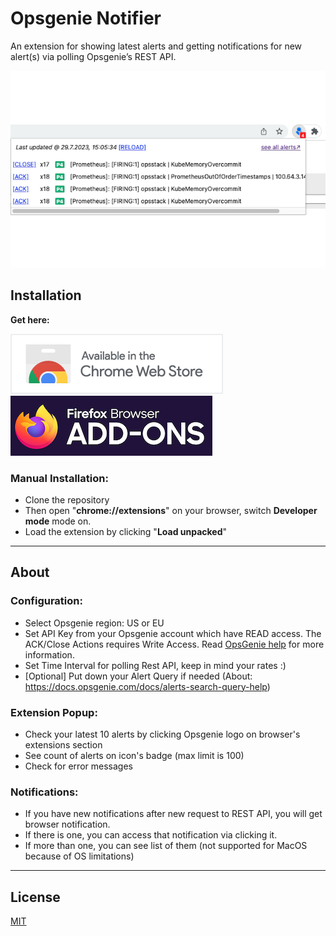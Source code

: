 # Opsgenie Notifier

An extension for showing latest alerts and getting notifications for new alert(s) via polling Opsgenie’s REST API.

![](./docs/example.png)

## Installation

**Get here:** 

[![Chrome Web Store](docs/chrome.png "Get Opsgenie Alert Notifier for Chrome")](https://chrome.google.com/webstore/detail/ommahoeeleknjoipkbphjgcodpepapjl/)
[![Mozilla Addon Store](docs/firefox.png "Get Opsgenie Alert Notifier for Firefox")](https://addons.mozilla.org/de/firefox/addon/opsgenie-notifier/)

### Manual Installation:

* Clone the repository
* Then open "**chrome://extensions**" on your browser, switch **Developer mode** mode on.
* Load the extension by clicking "**Load unpacked**"

---

## About

### Configuration:
* Select Opsgenie region: US or EU
* Set API Key from your Opsgenie account which have READ access. The ACK/Close Actions requires Write Access. Read [OpsGenie help](https://support.atlassian.com/opsgenie/docs/api-key-management/) for more information.
* Set Time Interval for polling Rest API, keep in mind your rates :)
* [Optional] Put down your Alert Query if needed (About: https://docs.opsgenie.com/docs/alerts-search-query-help)

### Extension Popup:
* Check your latest 10 alerts by clicking Opsgenie logo on browser's extensions section
* See count of alerts on icon's badge (max limit is 100)
* Check for error messages

### Notifications:
* If you have new notifications after new request to REST API, you will get browser notification.
* If there is one, you can access that notification via clicking it.
* If more than one, you can see list of them (not supported for MacOS because of OS limitations)

---

## License
[MIT](https://choosealicense.com/licenses/mit/)
